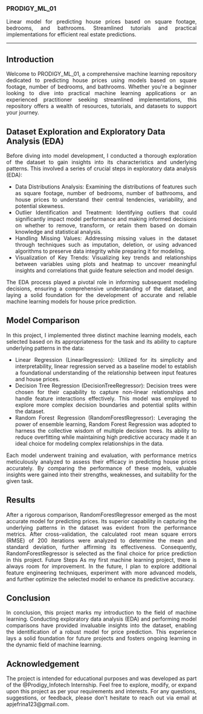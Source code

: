 ### PRODIGY_ML_01
<p align="justify">
Linear model for predicting house prices based on square footage, bedrooms, and bathrooms. Streamlined tutorials and practical implementations for efficient real estate predictions.</p>

---

## Introduction

<p align="justify">
Welcome to PRODIGY_ML_01, a comprehensive machine learning repository dedicated to predicting house prices using models based on square footage, number of bedrooms, and bathrooms. Whether you're a beginner looking to dive into practical machine learning applications or an experienced practitioner seeking streamlined implementations, this repository offers a wealth of resources, tutorials, and datasets to support your journey.
</p>

## Dataset Exploration and Exploratory Data Analysis (EDA)

<p align="justify">
Before diving into model development, I conducted a thorough exploration of the dataset to gain insights into its characteristics and underlying patterns. This involved a series of crucial steps in exploratory data analysis (EDA):
</p>
<ul style="text-align: justify;">
<li>Data Distributions Analysis: Examining the distributions of features such as square footage, number of bedrooms, number of bathrooms, and house prices to understand their central tendencies, variability, and potential skewness.</li>
<li>Outlier Identification and Treatment: Identifying outliers that could significantly impact model performance and making informed decisions on whether to remove, transform, or retain them based on domain knowledge and statistical analysis.</li>
<li>Handling Missing Values: Addressing missing values in the dataset through techniques such as imputation, deletion, or using advanced algorithms to preserve data integrity while preparing it for modeling.</li>
<li>Visualization of Key Trends: Visualizing key trends and relationships between variables using plots and heatmap to uncover meaningful insights and correlations that guide feature selection and model design.</li>
</ul>
<p align="justify">
The EDA process played a pivotal role in informing subsequent modeling decisions, ensuring a comprehensive understanding of the dataset, and laying a solid foundation for the development of accurate and reliable machine learning models for house price prediction.
</p>

## Model Comparison

<p align="justify">
In this project, I implemented three distinct machine learning models, each selected based on its appropriateness for the task and its ability to capture underlying patterns in the data:
</p>
<ul style="text-align: justify;">
<li>Linear Regression (LinearRegression): Utilized for its simplicity and interpretability, linear regression served as a baseline model to establish a foundational understanding of the relationship between input features and house prices.</li>
<li>Decision Tree Regression (DecisionTreeRegressor): Decision trees were chosen for their capability to capture non-linear relationships and handle feature interactions effectively. This model was employed to explore more complex decision boundaries and potential splits within the dataset.</li>
<li>Random Forest Regression (RandomForestRegressor): Leveraging the power of ensemble learning, Random Forest Regression was adopted to harness the collective wisdom of multiple decision trees. Its ability to reduce overfitting while maintaining high predictive accuracy made it an ideal choice for modeling complex relationships in the data.</li>
</ul>
<p align="justify">
Each model underwent training and evaluation, with performance metrics meticulously analyzed to assess their efficacy in predicting house prices accurately. By comparing the performance of these models, valuable insights were gained into their strengths, weaknesses, and suitability for the given task.
</p>

## Results

<p align="justify">
After a rigorous comparison, RandomForestRegressor emerged as the most accurate model for predicting prices. Its superior capability in capturing the underlying patterns in the dataset was evident from the performance metrics. After cross-validation, the calculated root mean square errors (RMSE) of 200 iterations were analyzed to determine the mean and standard deviation, further affirming its effectiveness. Consequently, RandomForestRegressor is selected as the final choice for price prediction in this project.
Future Steps
As my first machine learning project, there is always room for improvement. In the future, I plan to explore additional feature engineering techniques, experiment with more advanced models, and further optimize the selected model to enhance its predictive accuracy.
</p>

## Conclusion

<p align="justify">
In conclusion, this project marks my introduction to the field of machine learning. Conducting exploratory data analysis (EDA) and performing model comparisons have provided invaluable insights into the dataset, enabling the identification of a robust model for price prediction. This experience lays a solid foundation for future projects and fosters ongoing learning in the dynamic field of machine learning.
</p>

## Acknowledgement

<p align="justify">
The project is intended for educational purposes and was developed as part of the @Prodigy_Infotech Internship. 
Feel free to explore, modify, or expand upon this project as per your requirements and interests. 
For any questions, suggestions, or feedback, please don't hesitate to reach out via email at apjefrina123@gmail.com.
</p>
